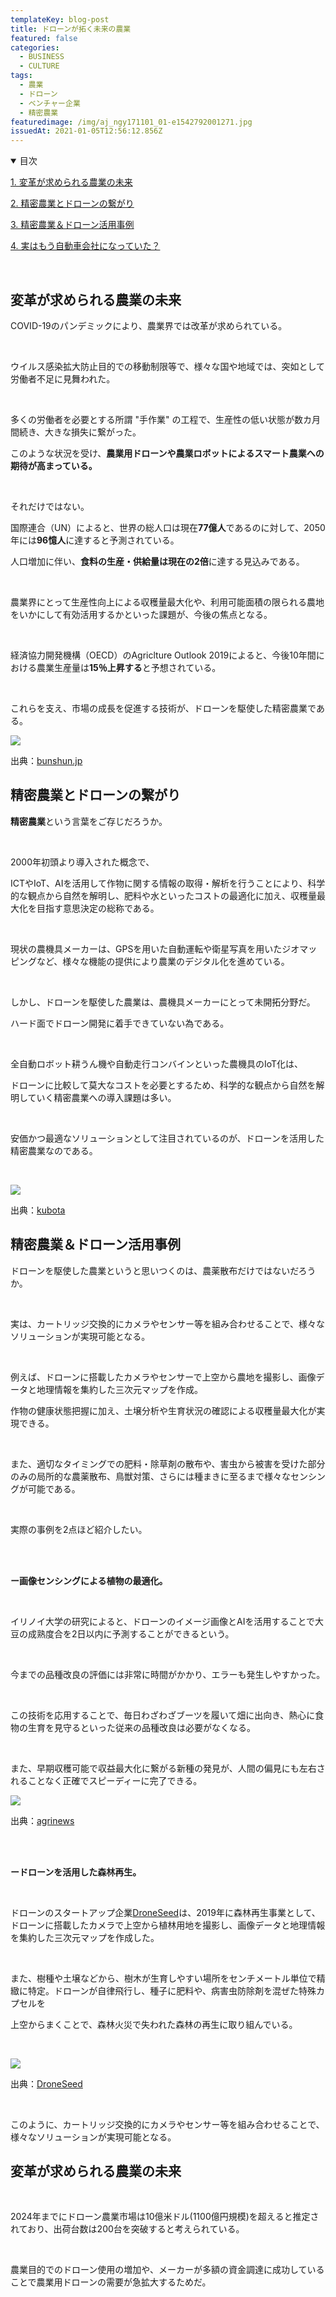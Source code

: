 ```yaml
---
templateKey: blog-post
title: ドローンが拓く未来の農業
featured: false
categories:
  - BUSINESS
  - CULTURE
tags:
  - 農業
  - ドローン
  - ベンチャー企業
  - 精密農業
featuredimage: /img/aj_ngy171101_01-e1542792001271.jpg
issuedAt: 2021-01-05T12:56:12.856Z
---
```

<details open><summary>目次</summary>

[1. 変革が求められる農業の未来](#001)

[2. 精密農業とドローンの繋がり](#002)

[3. 精密農業＆ドローン活用事例](#003)

[4. 実はもう自動車会社になっていた？](#004)

</details>

<br>

<div id="001">

## 変革が求められる農業の未来

COVID-19のパンデミックにより、農業界では改革が求められている。

<br>

ウイルス感染拡大防止目的での移動制限等で、様々な国や地域では、突如として労働者不足に見舞われた。

<br>

多くの労働者を必要とする所謂 "手作業" の工程で、生産性の低い状態が数カ月間続き、大きな損失に繋がった。

このような状況を受け、**農業用ドローンや農業ロボットによるスマート農業への期待が高まっている。**

<br>

それだけではない。

国際連合（UN）によると、世界の総人口は現在**77億人**であるのに対して、2050年には**96憶人**に達すると予測されている。

人口増加に伴い、**食料の生産・供給量は現在の2倍**に達する見込みである。

<br>

農業界にとって生産性向上による収穫量最大化や、利用可能面積の限られる農地をいかにして有効活用するかといった課題が、今後の焦点となる。

<br>

経済協力開発機構（OECD）のAgriclture Outlook 2019によると、今後10年間における農業生産量は**15％上昇する**と予想されている。

<br>

これらを支え、市場の成長を促進する技術が、ドローンを駆使した精密農業である。

![](/img/img_832e8e69373b8c23bfb702c110d36431405873.jpg)

出典：[bunshun.jp](https://number.bunshun.jp/articles/-/843340)

</div>

<div id="002">

## 精密農業とドローンの繋がり

**精密農業**という言葉をご存じだろうか。

<br>

2000年初頭より導入された概念で、

ICTやIoT、AIを活用して作物に関する情報の取得・解析を行うことにより、科学的な観点から自然を解明し、肥料や水といったコストの最適化に加え、収穫量最大化を目指す意思決定の総称である。

<br>

現状の農機具メーカーは、GPSを用いた自動運転や衛星写真を用いたジオマッピングなど、様々な機能の提供により農業のデジタル化を進めている。

<br>

しかし、ドローンを駆使した農業は、農機具メーカーにとって未開拓分野だ。

ハード面でドローン開発に着手できていない為である。

<br>

全自動ロボット耕うん機や自動走行コンバインといった農機具のIoT化は、

ドローンに比較して莫大なコストを必要とするため、科学的な観点から自然を解明していく精密農業への導入課題は多い。

<br>

安価かつ最適なソリューションとして注目されているのが、ドローンを活用した精密農業なのである。

<br>



![](/img/18-17j_img03.jpg)

出典：[kubota](https://www.kubota.co.jp/news/2018/18-17j.html)

</div>

<div id="003">

## 精密農業＆ドローン活用事例

ドローンを駆使した農業というと思いつくのは、農薬散布だけではないだろうか。

<br>

実は、カートリッジ交換的にカメラやセンサー等を組み合わせることで、様々なソリューションが実現可能となる。

<br>

例えば、ドローンに搭載したカメラやセンサーで上空から農地を撮影し、画像データと地理情報を集約した三次元マップを作成。

作物の健康状態把握に加え、土壌分析や生育状況の確認による収穫量最大化が実現できる。

<br>

また、適切なタイミングでの肥料・除草剤の散布や、害虫から被害を受けた部分のみの局所的な農薬散布、鳥獣対策、さらには種まきに至るまで様々なセンシングが可能である。

<br>

実際の事例を2点ほど紹介したい。

<br>

<br>

**ー画像センシングによる植物の最適化。**

<br>

イリノイ大学の研究によると、ドローンのイメージ画像とAIを活用することで大豆の成熟度合を2日以内に予測することができるという。

<br>

今までの品種改良の評価には非常に時間がかかり、エラーも発生しやすかった。

<br>

この技術を応用することで、毎日わざわざブーツを履いて畑に出向き、熱心に食物の生育を見守るといった従来の品種改良は必要がなくなる。

<br>

また、早期収穫可能で収益最大化に繋がる新種の発見が、人間の偏見にも左右されることなく正確でスピーディーに完了できる。

![](/img/kx7itkrna5bjbny5hlix6abeha.jpg)

出典：[](https://iotnews.jp/category/connected-car)[agrinews](https://www.agrinews-pubs.com/news/science/2020/12/23/drones-and-ai-detect-soybean-maturity-with-high-accuracy/)

<br>

<br>

**ードローンを活用した森林再生。**

<br>

ドローンのスタートアップ企業[](https://www.droneseed.com/)[DroneSeed](https://www.droneseed.com/)は、2019年に森林再生事業として、ドローンに搭載したカメラで上空から植林用地を撮影し、画像データと地理情報を集約した三次元マップを作成した。

<br>

また、樹種や土壌などから、樹木が生育しやすい場所をセンチメートル単位で精緻に特定。ドローンが自律飛行し、種子に肥料や、病害虫防除剤を混ぜた特殊カプセルを

上空からまくことで、森林火災で失われた森林の再生に取り組んでいる。

<br>

![](/img/a4971b_5cd65c2be8db467f99e5d6d36e1ecdf8_mv2.webp)

出典：[DroneSeed](https://www.droneseed.com/)

<br>

このように、カートリッジ交換的にカメラやセンサー等を組み合わせることで、様々なソリューションが実現可能となる。

</div>

<div id="004">

## 変革が求められる農業の未来

<br>

2024年までにドローン農業市場は10億米ドル(1100億円規模)を超えると推定されており、出荷台数は200台を突破すると考えられている。

<br>

農業目的でのドローン使用の増加や、メーカーが多額の資金調達に成功していることで農業用ドローンの需要が急拡大するためだ。